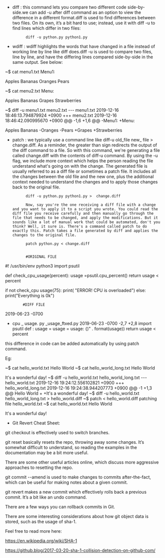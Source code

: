 * diff : this command lets you compare two different code side-by-side.we can add -u after diff command as an option to view the difference in a different format.diff is used to find differences between two files. On its own, it’s a bit hard to use; instead, use it with diff -u to find lines which differ in two files:


            diff -u python.py python1.py

* wdiff : wdiff highlights the words that have changed in a file instead of working line by line like diff does.diff -u is used to compare two files, line by line, and have the differing lines compared side-by-side in the same output. See below:

~$ cat menu1.txt 
Menu1:

Apples
Bananas
Oranges
Pears

~$ cat menu2.txt 
Menu:

Apples
Bananas
Grapes
Strawberries

~$ diff -u menu1.txt menu2.txt 
--- menu1.txt   2019-12-16 18:46:13.794879924 +0900
+++ menu2.txt   2019-12-16 18:46:42.090995670 +0900
@@ -1,6 +1,6 @@
-Menu1:
+Menu:
 
 Apples
 Bananas
-Oranges
-Pears
+Grapes
+Strawberries




* patch :  we typically use a command line like diff-u old_file new_ file > change.diff. As a reminder, the greater than sign redirects the output of the diff command to a file. So with this command, we're generating a file called change.diff with the contents of diff-u command. By using the -u flag, we include more context which helps the person reading the file understand what's going on with the change. The generated file is usually referred to as a diff file or sometimes a patch file. It includes all the changes between the old file and the new one, plus the additional context needed to understand the changes and to apply those changes back to the original file. 

            diff -u python.py python1.py >  change.diff

            Now, say you're the one receiving a diff file with a change and you want to apply it to a script you wrote. You could read the diff file you receive carefully and then manually go through the file that needs to be changed, and apply the modifications. But it sounds like a lot of manual work that could be automated, don't you think? Well, it sure is. There's a command called patch to do exactly this. Patch takes a file generated by diff and applies the changes to the original file.

            patch python.py < change.diff


            #ORIGINAL FILE

#! /usr/bin/env python3
import psutil

def check_cpu_usage(percent):
  usage =psutil.cpu_percent()
  return usage < percent

if not check_cpu usage(75):
  print( "ERROR! CPU is overloaded")
else:
  print("Everything is 0k")


            #DIFF FILE

2019-06-23 -0700
- cpu
_ usage. py
_usage_ftxed.py 2019-06-23 -0700
-2,7 +2,8
import
psutil
def :
usage =
usage =
usage: {)" . format(usage))
return usage < percent


this difference in code can be added automatically by using patch command.

Eg:

~$ cat hello_world.txt 
Hello World
~$ cat hello_world_long.txt 
Hello World

It's a wonderful day!
~$ diff -u hello_world.txt hello_world_long.txt 
--- hello_world.txt     2019-12-16 19:24:12.556102821 +0900
+++ hello_world_long.txt        2019-12-16 19:24:38.944207773 +0900
@@ -1 +1,3 @@
 Hello World
+
+It's a wonderful day!
~$ diff -u hello_world.txt hello_world_long.txt > hello_world.diff
~$ patch < hello_world.diff 
patching file hello_world.txt
~$ cat hello_world.txt 
Hello World

It's a wonderful day!




* Git Revert Cheat Sheet:


git checkout is effectively used to switch branches.

git reset basically resets the repo, throwing away some changes. It’s somewhat difficult to understand, so reading the examples in the documentation may be a bit more useful.

There are some other useful articles online, which discuss more aggressive approaches to resetting the repo.

git commit --amend is used to make changes to commits after-the-fact, which can be useful for making notes about a given commit.

git revert makes a new commit which effectively rolls back a previous commit. It’s a bit like an undo command.

There are a few ways you can rollback commits in Git.

There are some interesting considerations about how git object data is stored, such as the usage of sha-1. 

Feel free to read more here:

https://en.wikipedia.org/wiki/SHA-1

https://github.blog/2017-03-20-sha-1-collision-detection-on-github-com/




